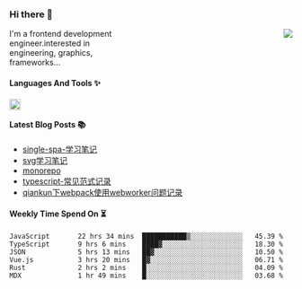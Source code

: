 <!--
**zhaohuanyuu/zhaohuanyuu** is a ✨ _special_ ✨ repository because its `README.md` (this file) appears on your GitHub profile.
-->

### Hi there 👋

<picture>
  <source media="(prefers-color-scheme: dark)" srcset="https://github-readme-stats.vercel.app/api?username=zhaohuanyuu&count_private=true&show_icons=true&theme=city_lights&hide_title=true">
  <img align="right" src="https://github-readme-stats.vercel.app/api?username=zhaohuanyuu&count_private=true&show_icons=true&hide_title=true">
</picture>

<p align="left" style="width:40%">I'm a frontend development engineer.interested in engineering, graphics, frameworks...</p>

#### Languages And Tools ✨

<img align="left" height="20" src="https://skillicons.dev/icons?i=js,ts,nodejs,rust,react,vue,svelte,gatsby,graphql,nestjs" />

</br>

#### Latest Blog Posts 📚
<!-- BLOG-POST-LIST:START -->
- [single-spa-学习笔记](https://auu.zone/post/single-spa-note)
- [svg学习笔记](https://auu.zone/post/svg-note)
- [monorepo](https://auu.zone/post/monorepo)
- [typescript-常见范式记录](https://auu.zone/post/ts-pattern)
- [qiankun下webpack使用webworker问题记录](https://auu.zone/post/wp-worker)
<!-- BLOG-POST-LIST:END -->

#### Weekly Time Spend On ⏳
<!--START_SECTION:waka-->

```text
JavaScript       22 hrs 34 mins  ███████████▒░░░░░░░░░░░░░   45.39 %
TypeScript       9 hrs 6 mins    ████▓░░░░░░░░░░░░░░░░░░░░   18.30 %
JSON             5 hrs 13 mins   ██▓░░░░░░░░░░░░░░░░░░░░░░   10.50 %
Vue.js           3 hrs 20 mins   █▓░░░░░░░░░░░░░░░░░░░░░░░   06.71 %
Rust             2 hrs 2 mins    █░░░░░░░░░░░░░░░░░░░░░░░░   04.09 %
MDX              1 hr 49 mins    █░░░░░░░░░░░░░░░░░░░░░░░░   03.68 %
```

<!--END_SECTION:waka-->
